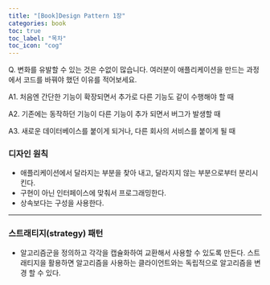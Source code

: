 ```yaml
---
title: "[Book]Design Pattern 1장"
categories: book
toc: true
toc_label: "목차"
toc_icon: "cog"
---
```


Q. 변화를 유발할 수 있는 것은 수없이 많습니다. 여러분이 애플리케이션을 만드는 과정에서 코드를 바꿔야 했던 이유를 적어보세요.

A1. 처음엔 간단한 기능이 확장되면서 추가로 다른 기능도 같이 수행해야 할 때

A2. 기존에는 동작하던 기능이 다른 기능이 추가 되면서 버그가 발생할 때

A3. 새로운 데이터베이스를 붙이게 되거나, 다른 회사의 서비스를 붙이게 될 때

### 디자인 원칙

- 애플리케이션에서 달라지는 부분을 찾아 내고, 달라지지 않는 부분으로부터 분리시킨다.
- 구현이 아닌 인터페이스에 맞춰서 프로그래밍한다.
- 상속보다는 구성을 사용한다.

---

### 스트래티지(strategy) 패턴

- 알고리즘군을 정의하고 각각을 캡슐화하여 교환해서 사용할 수 있도록 만든다. 스트래티지을 활용하면 알고리즘을 사용하는 클라이언트와는 독립적으로 알고리즘을 변경 할 수 있다.